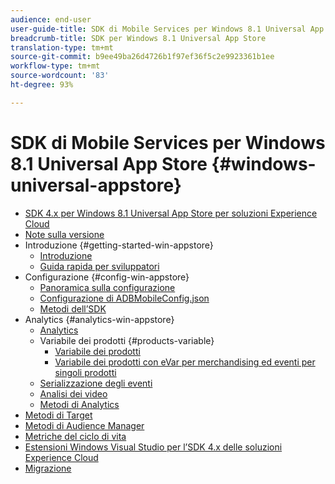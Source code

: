 ```yaml
---
audience: end-user
user-guide-title: SDK di Mobile Services per Windows 8.1 Universal App Store
breadcrumb-title: SDK per Windows 8.1 Universal App Store
translation-type: tm+mt
source-git-commit: b9ee49ba26d4726b1f97ef36f5c2e9923361b1ee
workflow-type: tm+mt
source-wordcount: '83'
ht-degree: 93%

---
```



# SDK di Mobile Services per Windows 8.1 Universal App Store {#windows-universal-appstore}

+ [SDK 4.x per Windows 8.1 Universal App Store per soluzioni Experience Cloud](overview.md)
+ [Note sulla versione](release-notes.md)
+ Introduzione {#getting-started-win-appstore}
   + [Introduzione](c-getting-started/c-getting-started.md)
   + [Guida rapida per sviluppatori](c-getting-started/dev-qs.md)
+ Configurazione {#config-win-appstore}
   + [Panoramica sulla configurazione](c-configuration/c-configuration.md)
   + [Configurazione di ADBMobileConfig.json](c-configuration/c.json.md)
   + [Metodi dell’SDK](c-configuration/methods.md)
+ Analytics {#analytics-win-appstore}
   + [Analytics](analytics/analytics.md)
   + Variabile dei prodotti {#products-variable}
      + [Variabile dei prodotti](analytics/products/products.md)
      + [Variabile dei prodotti con eVar per merchandising ed eventi per singoli prodotti](analytics/products/products-variable-evars-events.md)
   + [Serializzazione degli eventi](analytics/event-serialization.md)
   + [Analisi dei video](analytics/video-qs.md)
   + [Metodi di Analytics](analytics/analytics-methods.md)
+ [Metodi di Target](target/target-methods.md)
+ [Metodi di Audience Manager](audiencemgmt/audience-manager-methods.md)
+ [Metriche del ciclo di vita](metrics.md)
+ [Estensioni Windows Visual Studio per l’SDK 4.x delle soluzioni Experience Cloud](extensions/win-vse-4x.md)
+ [Migrazione](migration-v3.md)
